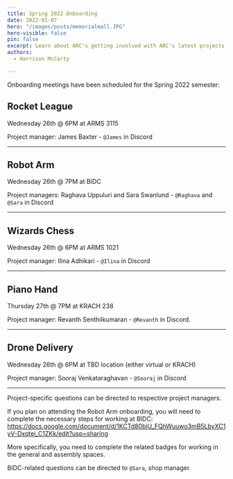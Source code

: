 ```yaml
---
title: Spring 2022 Onboarding
date: 2022-01-07
hero: "/images/posts/memorialmall.JPG"
hero-visible: false
pin: false
excerpt: Learn about ARC's getting involved with ARC's latest projects.
authors:
  - Harrison McCarty

---
```


Onboarding meetings have been scheduled for the Spring 2022 semester:

## Rocket League

Wednesday 26th @ 6PM at ARMS 3115 

Project manager: James Baxter - `@James` in Discord

---

## Robot Arm

Wednesday 26th @ 7PM at BIDC 

Project managers: Raghava Uppuluri and Sara Swanlund - `@Raghava` and `@Sara` in Discord

---

## Wizards Chess

Wednesday 26th @ 6PM at ARMS 1021

Project manager: Ilina Adhikari - `@Ilina` in Discord

---

## Piano Hand

Thursday 27th @ 7PM at KRACH 238

Project manager: Revanth Senthilkumaran - `@Revanth` in Discord.

---

## Drone Delivery

Wednesday 26th @ 6PM at TBD location (either virtual or KRACH)

Project manager: Sooraj Venkataraghavan - `@Sooraj` in Discord

---

Project-specific questions can be directed to respective project managers. 

If you plan on attending the Robot Arm onboarding, you will need to complete the necessary steps for working at BIDC: https://docs.google.com/document/d/1KCTd80bjU_FQhWuuwo3mB5LbyXC1yV-Dxqtei_C1ZKk/edit?usp=sharing

More specifically, you need to complete the related badges for working in the general and assembly spaces.

BIDC-related questions can be directed to `@Sara`, shop manager.